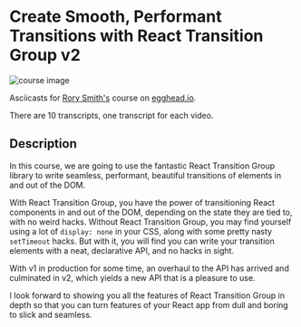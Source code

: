 # Create Smooth, Performant Transitions with React Transition Group v2

![course image](https://d2eip9sf3oo6c2.cloudfront.net/tags/images/000/000/026/full/react.png)

Asciicasts for [Rory Smith's](https://github.com/alanbuchanan/) course on [egghead.io](https://egghead.io).

There are 10 transcripts, one transcript for each video.

## Description
In this course, we are going to use the fantastic React Transition Group library to write seamless, performant, beautiful transitions of elements in and out of the DOM.

With React Transition Group, you have the power of transitioning React components in and out of the DOM, depending on the state they are tied to, with no weird hacks. Without React Transition Group, you may find yourself using a lot of `display: none` in your CSS, along with some pretty nasty `setTimeout` hacks. But with it, you will find you can write your transition elements with a neat, declarative API, and no hacks in sight.

With v1 in production for some time, an overhaul to the API has arrived and culminated in v2, which yields a new API that is a pleasure to use.

I look forward to showing you all the features of React Transition Group in depth so that you can turn features of your React app from dull and boring to slick and seamless.

